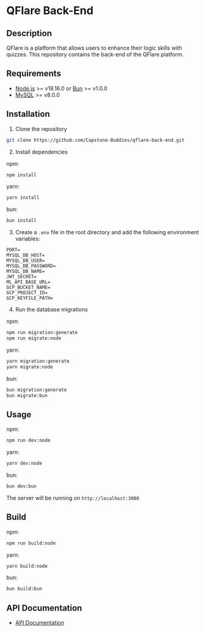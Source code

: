 # QFlare Back-End

## Description

QFlare is a platform that allows users to enhance their logic skills with quizzes. This repository contains the back-end of the QFlare platform.

## Requirements

- [Node.js](https://nodejs.org/) >= v18.16.0 or [Bun](https://bun.sh/) >= v1.0.0
- [MySQL](https://www.mysql.com/) >= v8.0.0

## Installation

1. Clone the repository

```bash
git clone https://github.com/Capstone-Buddies/qflare-back-end.git
```

2. Install dependencies

npm:

```bash
npm install
```

yarn:

```bash
yarn install
```

bun:

```bash
bun install
```

3. Create a `.env` file in the root directory and add the following environment variables:

```env
PORT=
MYSQL_DB_HOST=
MYSQL_DB_USER=
MYSQL_DB_PASSWORD=
MYSQL_DB_NAME=
JWT_SECRET=
ML_API_BASE_URL=
GCP_BUCKET_NAME=
GCP_PROJECT_ID=
GCP_KEYFILE_PATH=
```

4. Run the database migrations

npm:

```bash
npm run migration:generate
npm run migrate:node
```

yarn:

```bash
yarn migration:generate
yarn migrate:node
```

bun:

```bash
bun migration:generate
bun migrate:bun
```

## Usage

npm:

```bash
npm run dev:node
```

yarn:

```bash
yarn dev:node
```

bun:

```bash
bun dev:bun
```

The server will be running on `http://localhost:3000`

## Build

npm:

```bash
npm run build:node
```

yarn:

```bash
yarn build:node
```

bun:

```bash
bun build:bun
```

## API Documentation

- [API Documentation](API%20Documentation.md)

